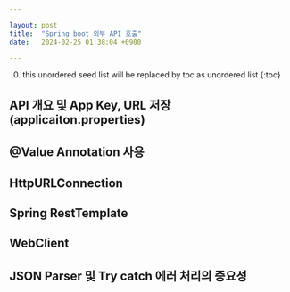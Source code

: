 ```yaml
---

layout: post
title:  "Spring boot 외부 API 호출"
date:   2024-02-25 01:38:04 +0900

---
```


0. this unordered seed list will be replaced by toc as unordered list
{:toc}

## API 개요 및 App Key, URL 저장 (applicaiton.properties)

## @Value Annotation 사용

## HttpURLConnection

## Spring RestTemplate

## WebClient

## JSON Parser 및 Try catch 에러 처리의 중요성  